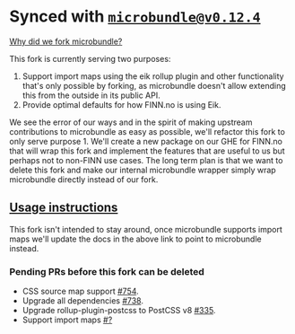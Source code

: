 # Synced with [`microbundle@v0.12.4`](https://github.com/developit/microbundle/compare/master...eik-lib:main?w=1)

[Why did we fork microbundle?](https://eik.dev/docs/mapping_bundling#why-we-forked-microbundle)

This fork is currently serving two purposes:

1. Support import maps using the eik rollup plugin and other functionality that's only possible by forking, as microbundle doesn't allow extending this from the outside in its public API.
2. Provide optimal defaults for how FINN.no is using Eik.

We see the error of our ways and in the spirit of making upstream contributions to microbundle as easy as possible, we'll refactor this fork to only serve purpose 1. We'll create a new package on our GHE for FINN.no that will wrap this fork and implement the features that are useful to us but perhaps not to non-FINN use cases.
The long term plan is that we want to delete this fork and make our internal microbundle wrapper simply wrap microbundle directly instead of our fork.

## [Usage instructions](https://eik.dev/docs/mapping_bundling)

This fork isn't intended to stay around, once microbundle supports import maps we'll update the docs in the above link to point to microbundle instead.

### Pending PRs before this fork can be deleted

- CSS source map support [#754](https://github.com/developit/microbundle/pull/754).
- Upgrade all dependencies [#738](https://github.com/developit/microbundle/pull/738).
- Upgrade rollup-plugin-postcss to PostCSS v8 [#335](https://github.com/egoist/rollup-plugin-postcss/pull/335).
- Support import maps [#?](https://github.com/developit/microbundle/compare/master...eik-lib:v2.0.0?w=1)
